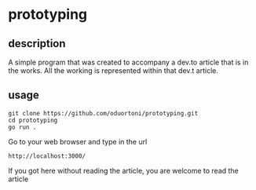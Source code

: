 # prototyping

## description

A simple program that was created to accompany a dev.to article that is in the works. All the working is represented within that dev.t article. 

## usage

```console
git clone https://github.com/oduortoni/prototyping.git
cd prototyping
go run .
```

Go to your web browser and type in the url 

```plaintext
http://localhost:3000/
```

If you got here without reading the article, you are welcome to read the article